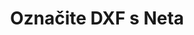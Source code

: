 ---
############################# Static ############################
layout: "auto-gen-annotation"

############################# Head ############################
head_title: "Net DXF Annotation API Annotate u C#"
head_description: "Net API za stvaranje i označavanje popularnih vrsta komentara iz DXF, slika, crteža i formata datoteka dokumenata."

############################# Header ############################
title: "Označite DXF s Neta"
description: ""
bg_image: "https://cms.admin.containerize.com/templates/aspose/App_Themes/V3/images/bg/header1.png"
bg_overlay: false
button:
    enable: true
    icon: "fas fa-arrow-down"
    label: "Preuzmite besplatnu probnu verziju"
    link: "https://downloads.groupdocs.com/annotation/net"

############################# About ############################
about:
    enable: true
    title: "O GroupDocs.Annotation za Net API"
    content: |
        GroupDocs.Annotation for Net API je biblioteka koja vam omogućuje dodavanje komentara u PDF, Word i druge dokumente na Macu, Windowsu ili Ubuntuu. [GroupDocs.Annotation for Net](/annotation/net) izvorni je Net API za upravljanje komentarima sa sveobuhvatnom podrškom za stvaranje, dodavanje, uređivanje, brisanje, izdvajanje i izvoz komentara iz slika i raznih drugih dokumenata. Potpuni popis podržanih formata dokumenata možete vidjeti na ovoj [stranici](https://docs.groupdocs.com/annotation/net/supported-document-formats/).
        Ova biblioteka vam omogućuje rad ne samo s dokumentom DXF već i s mnogim drugim vrstama dokumenata kao što su Word, Excel, PowerPoint, Outlook e-pošta, Visio, Adobe, OpenDocument, OpenOffice, Photoshop, AutoCad i mnogi drugi.
        GroupDocs.Annotation for Net API omogućuje stvaranje i dodavanje novih bilješki, uređivanje komentara, izdvajanje komentara, komentara i njihovo uklanjanje iz dokumenata. Knjižnica podržava 13 različitih vrsta komentara, uključujući tekst, poliliniju, područje, podcrtavanje, točku, vodeni žig, strelicu, elipsu, zamjenu teksta, udaljenost, tekstualno polje, redakciju resursa u PDF-u, HTML-u, Microsoft Word dokumentima, proračunskim tablicama, dijagramima, prezentacijama, crteži, slike i mnogi drugi formati datoteka.
        Primjer (pogledajte dolje) demonstrira rad s DXF dokumentom, u ovom primjeru možete vidjeti glavne korake rada s GroupDocs. Napomena: Postavite licencu, otvorite dokument s kojim želite raditi, kreirajte bilježenje, dodavanje podatkovnih objekata za postavljanje svojstava bilježaka prema vašim zahtjevima i spremanje rezultata na potrebno mjesto. Također možete detaljnije pogledati podržane značajke na našoj github [stranici](https://github.com/groupdocs-annotation/GroupDocs.Annotation-for-.NET) ili u [dokumentaciji] našeg proizvoda (https ://docs.groupdocs.com/annotation/net/getting-started/).

############################# Steps ############################
howTo_Add:
steps_Add:
    enable: true
    title_left: "Koraci za dodavanje komentara u DXF u Netu"
    content_left: |
        [GroupDocs.Annotation](/annotation/net/) olakšava Net programerima dodavanje raznih vrsta komentara DXF datotekama unutar bilo koje Net-bazirane aplikacije implementacijom nekoliko jednostavnih koraka.
        *   Stvorite objekte odgovora s komentarom i datumom.
        *   Stvorite objekt AreaAnnotation, postavite opcije područja i dodajte odgovore.
        *   Stvorite objekt Annotator i dodajte oznaku područja.
        *   Spremi izlaznu datoteku.
    title_right: "Zahtjevi sustava"
    content_right: |
        API-ji GroupDocs.Annotation za Net podržani su na svim glavnim platformama i operativnim sustavima. Prije izvršavanja koda u nastavku, provjerite imate li sljedeće preduvjete instalirane na vašem sustavu.
        *   Operativni sustavi: Microsoft Windows, Linux, MacOS
        *   Razvojna okruženja: Visual Studio, Xamarin, MonoDevelop
        *   Okviri: .NET Framework, .NET Standard, .NET Core, Mono
        *   Preuzmite najnoviju verziju GroupDocs.Annotation za .NET s [NuGet](https://www.nuget.org/packages/groupdocs.annotation)

############################# Preview ############################
preview_Add:
    enable: true
    title: Pregled komentara i uzorak koda
    content: |
        ![Annotation preview image]https://docs.groupdocs.com/annotation/java/images/add-text-field-annotation.png
    code: |
        ```cs
        //Add text field annotation to the document from local disk
        using (Annotator annotator = new Annotator("input.bmp"))
        {
            TextFieldAnnotation textField = new TextFieldAnnotation
            {
                BackgroundColor = 65535,
                Box = new Rectangle(100, 100, 100, 100),
                CreatedOn = DateTime.Now,
                Text = "Some text",
                FontColor = 65535,
                FontSize = 12,
                Message = "This is text field annotation",
                Opacity = 0.7,
                PageNumber = 0,
                PenStyle = PenStyle.Dot,
                PenWidth = 3,
                FontFamily = "Arial",
                TextHorizontalAlignment = HorizontalAlignment.Center,
                Replies = new List
                {
                    new Reply
                    {
                        Comment = "First comment",
                        RepliedOn = DateTime.Now
                    },
                    new Reply
                    {
                        Comment = "Second comment",
                        RepliedOn = DateTime.Now
                    }
                }
            };
            annotator.Add(textField);
            annotator.Save("result.bmp");
        }
        ```

############################# Steps ############################
howTo_Remove:
steps_Remove:
    enable: true
    title_left: "Koraci za uklanjanje komentara iz DXF u Netu"
    content_left: |
        [GroupDocs.Annotation](/annotation/net/) olakšava Net programerima uklanjanje detalja komentara iz DXF datoteka unutar bilo koje Net-bazirane aplikacije implementacijom nekoliko jednostavnih koraka.
        *   Stvorite objekte odgovora s komentarom i datumom.
        *   Instancirajte objekt SaveOptions i postavite AnnotationTypes = AnnotationType.None.
        *   Pozovite metodu spremanja s rezultirajućom putanjom dokumenta ili tokom i objektom SaveOptions.

############################# Preview ############################
preview_Remove:
    enable: true
    code: |
        ```cs
        // 1- How to remove annotation from document using annotation index
        
        using (Annotator annotator = new Annotator("result.bmp"))
        {
            annotator.Remove(0);
            annotator.Save("removed.bmp");
        }
        
        // 2- How to remove annotation from document using annotation object
        
        using (Annotator annotator = new Annotator("result.bmp"))
        {
            var tmp = annotator.Get();
            annotator.Remove(tmp[0]);
            annotator.Save("removed.bmp");
        }
        
        // 3- How to remove some annotations from document using list of ID’s
        
        using (Annotator annotator = new Annotator("result.bmp"))
        {
            var idList = new List{1, 2, 3};
            annotator.Remove(idList);
            annotator.Save("removed.bmp");
        }
        
        // 4- How to remove some annotations from document using list of annotations
        
        using (Annotator annotator = new Annotator("result.bmp"))
        {
            var tmp = annotator.Get();
            annotator.Remove(tmp);
            annotator.Save("removed.bmp");
        }
        ```

############################# Steps ############################
howTo_Edit:
steps_Edit:
    enable: true
    title_left: "Koraci za uređivanje komentara iz DXF u Netu"
    content_left: |
        [GroupDocs.Annotation](/annotation/net/) olakšava Net programerima ažuriranje različitih svojstava zabilješki iz DXF datoteka unutar bilo koje Net-bazirane aplikacije implementacijom nekoliko jednostavnih koraka.
        *   Instancirajte Annotator objekt s ulaznom putanjom dokumenta ili tok s instanciranim LoadOptions s ImportAnnotations = true.
        *   Napravite implementaciju AnnotationBase i postavite ID postojeće zabilješke (ako zabilješka s tim ID-om nije pronađena, ništa se neće promijeniti) ili popis puta zabilješki (sve postojeće zabilješke bit će uklonjene).
        *   Pozovite metodu ažuriranja objekta Annotator s proslijeđenim komentarima.
        *   Pozovite metodu spremanja s rezultirajućom putanjom dokumenta ili tokom i objektom SaveOptions.

############################# Preview ############################
preview_Edit:
    enable: true
    code: |
        ```cs
        // open annotated document
        using (Annotator annotator = new Annotator("result.bmp"))
        {
            //assuming we are going to change some properties of existing annotation
                AreaAnnotation updated = new AreaAnnotation
                    {
                            // It's important to set existed annotation Id
                            Id = 1,
                            BackgroundColor = 255,
                            Box = new Rectangle(0, 0, 50, 200),
                            CreatedOn = DateTime.Now,
                            Message = "This is updated annotation",
                            Replies = new List
                            {
                                new Reply
                                {
                                    Comment = "Updated first comment",
                                    RepliedOn = DateTime.Now
                                },
                                new Reply
                                {
                                    Comment = "Updated second comment",
                                    RepliedOn = DateTime.Now
                                }
                            }
                        };
                // update annotation
                annotator.Update(updated);
                annotator.Save("result.bmp");
        }
        ```

############################# Steps ############################
howTo_Extract:
steps_Extract:
    enable: true
    title_left: "Koraci za izdvajanje komentara iz DXF u Netu"
    content_left: |
        [GroupDocs.Annotation](/annotation/net/) olakšava Net programerima da dodaju bilješke dokumentima i izvuku informacije o bilješkama iz DXF datoteka unutar bilo koje aplikacije temeljene na Netu implementacijom nekoliko jednostavnih koraka.
        *   Stvorite objekte odgovora s komentarom i datumom.
        *   Instancirajte objekt LoadOptions i pozovite SetImportAnnotations s argumentom true.
        *   Definirajte varijablu tipom List.
        *   Pozovi metodu get i vrati rezultat gornjoj varijabli.

############################# Preview ############################
preview_Extract:
    enable: true
    code: |
        ```cs
        // for using this example input file ("annotated.bmp") must be with annotations
        using (Annotator annotator = new Annotator("annotated.bmp"))
        {
            List annotations = annotator.Get();
            XmlSerializer formatter = new XmlSerializer(typeof(List));
            using (FileStream fs = new FileStream("annotations.xml", FileMode.Create))
            {
                fs.SetLength(0);
                formatter.Serialize(fs, annotations);
            }
        }
        ```

############################# Demos ############################
demos:
    enable: true
    title: "Demonstracije uživo za dodavanje, uklanjanje, uređivanje, izdvajanje komentara na dokumente i slike"
    content: |
        Dodajte, uklonite, uredite i ekstrahirajte komentare u datoteku DXF odmah tako da posjetite [GroupDocs.Annotation Live Demos](https://products.groupdocs.app/annotation/family) web mjesto. Demo uživo ima sljedeće prednosti

############################# About Formats ############################
about_formats:
    enable: true
    format:
        # format loop
        - icon: "far fa-file-dxf"
          title: "O formatu datoteke DXF"
          content: |
            DXF, Format za razmjenu crteža ili Format za razmjenu crteža, je označeni prikaz podataka AutoCAD datoteke crteža. Svaki element u datoteci ima prefiks cijeli broj koji se naziva kod grupe. Ovaj grupni kod zapravo predstavlja element koji slijedi i ukazuje na značenje podatkovnog elementa za dati tip objekta. DXF omogućuje prikaz gotovo svih korisničkih informacija u datoteci crteža. DXF format datoteke razvio je Autodesk kao CAD format datoteke podataka za međuoperabilnost podataka između AutoCAD-a i drugih aplikacija. Stoga se podaci mogu uvesti iz drugih formata u DXF u AutoCAD prema specifikacijama interoperabilnosti DXF formata datoteke.

          link: "https://docs.fileformat.com/image/dxf/"

############################# More Formats ############################
more_formats:
    enable: true
    title: "Rad s drugim popularnim formatima dokumenata"
    content: |
        Ažurirajte svojstva zabilješki iz nekih od popularnih formata datoteka kao što je navedeno u nastavku.
    format:
        # format loop
        - name: "Annotate PDF document"
          link: "https://products.groupdocs.com/annotation/net/pdf/"
          description: "Adobe Portable Document Format"

        # format loop
        - name: "Annotate DOC document"
          link: "https://products.groupdocs.com/annotation/net/doc/"
          description: "Microsoft Word Document"

        # format loop
        - name: "Annotate DOCM document"
          link: "https://products.groupdocs.com/annotation/net/docm/"
          description: "Microsoft Word Macro-Enabled Document"

        # format loop
        - name: "Annotate DOCX document"
          link: "https://products.groupdocs.com/annotation/net/docx/"
          description: "Microsoft Word Open XML Document"

        # format loop
        - name: "Annotate DOT document"
          link: "https://products.groupdocs.com/annotation/net/dot/"
          description: "Microsoft Word Document Template"

        # format loop
        - name: "Annotate DOTX document"
          link: "https://products.groupdocs.com/annotation/net/dotx/"
          description: "Word Open XML Document Template"

        # format loop
        - name: "Annotate RTF document"
          link: "https://products.groupdocs.com/annotation/net/rtf/"
          description: "Rich Text Document"

        # format loop
        - name: "Annotate ODT document"
          link: "https://products.groupdocs.com/annotation/net/odt/"
          description: "Open Document Text"

        # format loop
        - name: "Annotate XLS document"
          link: "https://products.groupdocs.com/annotation/net/xls/"
          description: "Microsoft Excel Binary File Format"

        # format loop
        - name: "Annotate XLSX document"
          link: "https://products.groupdocs.com/annotation/net/xlsx/"
          description: "Microsoft Excel Open XML Spreadsheet"

        # format loop
        - name: "Annotate XLSM document"
          link: "https://products.groupdocs.com/annotation/net/xlsm/"
          description: "Microsoft Excel Macro-Enabled Spreadsheet"

        # format loop
        - name: "Annotate XLSB document"
          link: "https://products.groupdocs.com/annotation/net/xlsb/"
          description: "Microsoft Excel Binary Worksheet"

        # format loop
        - name: "Annotate ODS document"
          link: "https://products.groupdocs.com/annotation/net/ods/"
          description: "Open Document Spreadsheet"

        # format loop
        - name: "Annotate PPT document"
          link: "https://products.groupdocs.com/annotation/net/ppt/"
          description: "PowerPoint Presentation"

        # format loop
        - name: "Annotate PPTX document"
          link: "https://products.groupdocs.com/annotation/net/pptx/"
          description: "PowerPoint Open XML Presentation"

        # format loop
        - name: "Annotate PPSX document"
          link: "https://products.groupdocs.com/annotation/net/ppsx/"
          description: "PowerPoint Open XML Slide Show"

        # format loop
        - name: "Annotate POTM document"
          link: "https://products.groupdocs.com/annotation/net/potm/"
          description: "Microsoft PowerPoint Template"

        # format loop
        - name: "Annotate PPTM document"
          link: "https://products.groupdocs.com/annotation/net/pptm/"
          description: "Microsoft PowerPoint Presentation"

        # format loop
        - name: "Annotate PPS document"
          link: "https://products.groupdocs.com/annotation/net/pps/"
          description: "Microsoft PowerPoint 97-2003 Slide Show"

        # format loop
        - name: "Annotate ODP document"
          link: "https://products.groupdocs.com/annotation/net/odp/"
          description: "OpenDocument Presentation"

        # format loop
        - name: "Annotate HTML document"
          link: "https://products.groupdocs.com/annotation/net/html/"
          description: "HyperText Markup Language"

        # format loop
        - name: "Annotate TIFF document"
          link: "https://products.groupdocs.com/annotation/net/tiff/"
          description: "Tagged Image File Format"

        # format loop
        - name: "Annotate JPEG document"
          link: "https://products.groupdocs.com/annotation/net/jpeg/"
          description: "JPEG Image"

        # format loop
        - name: "Annotate PNG document"
          link: "https://products.groupdocs.com/annotation/net/png/"
          description: "Portable Network Graphic"

        # format loop
        - name: "Annotate EML document"
          link: "https://products.groupdocs.com/annotation/net/eml/"
          description: "E-mail Message"

        # format loop
        - name: "Annotate MSG document"
          link: "https://products.groupdocs.com/annotation/net/msg/"
          description: "Microsoft Outlook E-mail Message"

        # format loop
        - name: "Annotate VSD document"
          link: "https://products.groupdocs.com/annotation/net/vsd/"
          description: "Microsoft Visio 2003-2010 Drawing"

        # format loop
        - name: "Annotate VSDX document"
          link: "https://products.groupdocs.com/annotation/net/vsdx/"
          description: "Microsoft Visio Drawing"

        # format loop
        - name: "Annotate VSS document"
          link: "https://products.groupdocs.com/annotation/net/vss/"
          description: "Microsoft Visio 2003-2010 Stencil"

        # format loop
        - name: "Annotate VST document"
          link: "https://products.groupdocs.com/annotation/net/vst/"
          description: "Microsoft Visio 2013 Stencil"

        # format loop
        - name: "Annotate DWG document"
          link: "https://products.groupdocs.com/annotation/net/dwg/"
          description: "Autodesk Design Data Formats"

        # format loop
        - name: "Annotate DXF document"
          link: "https://products.groupdocs.com/annotation/net/dxf/"
          description: "AutoCAD Drawing Interchange"

        # format loop
        - name: "Annotate DCM document"
          link: "https://products.groupdocs.com/annotation/net/dcm/"
          description: "Digital Imaging and Communications in Medicine"

        # format loop
        - name: "Annotate WMF document"
          link: "https://products.groupdocs.com/annotation/net/wmf/"
          description: "Windows Metafile"

        # format loop
        - name: "Annotate EMF document"
          link: "https://products.groupdocs.com/annotation/net/emf/"
          description: "Enhanced Metafile Format"


############################# Back to top ###############################
back_to_top:
    enable: true
---
